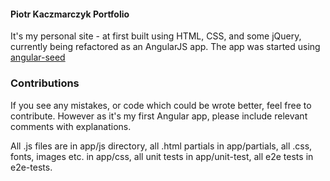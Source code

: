 #### Piotr Kaczmarczyk Portfolio

It's my personal site - at first built using HTML, CSS, and some jQuery, currently being refactored as an AngularJS app.
The app was started using [angular-seed](https://github.com/angular/angular-seed)

### Contributions

If you see any mistakes, or code which could be wrote better, feel free to contribute. However as it's my first Angular app, please include relevant comments with explanations.

All .js files are in app/js directory,
all .html partials in app/partials,
all .css, fonts, images etc. in app/css,
all unit tests in app/unit-test,
all e2e tests in e2e-tests.
